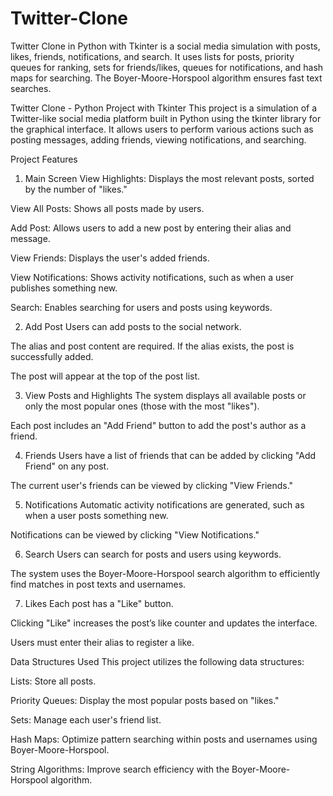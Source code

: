 # Twitter-Clone
Twitter Clone in Python with Tkinter is a social media simulation with posts, likes, friends, notifications, and search. It uses lists for posts, priority queues for ranking, sets for friends/likes, queues for notifications, and hash maps for searching. The Boyer-Moore-Horspool algorithm ensures fast text searches. 


Twitter Clone - Python Project with Tkinter
This project is a simulation of a Twitter-like social media platform built in Python using the tkinter library for the graphical interface. It allows users to perform various actions such as posting messages, adding friends, viewing notifications, and searching.

Project Features
1. Main Screen
View Highlights: Displays the most relevant posts, sorted by the number of "likes."

View All Posts: Shows all posts made by users.

Add Post: Allows users to add a new post by entering their alias and message.

View Friends: Displays the user's added friends.

View Notifications: Shows activity notifications, such as when a user publishes something new.

Search: Enables searching for users and posts using keywords.

2. Add Post
Users can add posts to the social network.

The alias and post content are required. If the alias exists, the post is successfully added.

The post will appear at the top of the post list.

3. View Posts and Highlights
The system displays all available posts or only the most popular ones (those with the most "likes").

Each post includes an "Add Friend" button to add the post's author as a friend.

4. Friends
Users have a list of friends that can be added by clicking "Add Friend" on any post.

The current user's friends can be viewed by clicking "View Friends."

5. Notifications
Automatic activity notifications are generated, such as when a user posts something new.

Notifications can be viewed by clicking "View Notifications."

6. Search
Users can search for posts and users using keywords.

The system uses the Boyer-Moore-Horspool search algorithm to efficiently find matches in post texts and usernames.

7. Likes
Each post has a "Like" button.

Clicking "Like" increases the post’s like counter and updates the interface.

Users must enter their alias to register a like.

Data Structures Used
This project utilizes the following data structures:

Lists: Store all posts.

Priority Queues: Display the most popular posts based on "likes."

Sets: Manage each user's friend list.

Hash Maps: Optimize pattern searching within posts and usernames using Boyer-Moore-Horspool.

String Algorithms: Improve search efficiency with the Boyer-Moore-Horspool algorithm.
